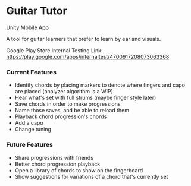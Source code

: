 # Guitar Tutor

Unity Mobile App

A tool for guitar learners that prefer to learn by ear and visuals.

Google Play Store Internal Testing Link: https://play.google.com/apps/internaltest/4700917208073063368

### Current Features

- Identify chords by placing markers to denote where fingers and capo are placed (analyzer algorithm is a WIP)
- Hear what's set with full strums (maybe finger style later)
- Save chords in order to make progressions
- Name those saves, and be able to reload them
- Playback chord progression's chords
- Add a capo
- Change tuning

### Future Features

- Share progressions with friends
- Better chord progression playback
- Open a library of chords to show on the fingerboard
- Show suggestions for variations of a chord that's currently set
